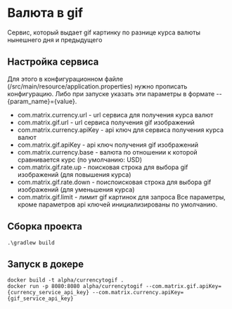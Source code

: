 # Валюта в gif
Сервис, который выдает gif картинку по разнице курса валюты нынешнего дня и предыдущего
## Настройка сервиса
Для этого в конфигурационном файле (/src/main/resource/application.properties) нужно прописать конфигурацию. Либо при запуске указать эти параметры в формате --{param_name}={value}.
- com.matrix.currency.url - url сервиса для получения курса валют
- com.matrix.gif.url - url сервиса получения gif изображений
- com.matrix.currency.apiKey - api ключ для сервиса получения курса валют
- com.matrix.gif.apiKey - api ключ получения gif изображений
- com.matrix.currency.base - валюта по отношении к которой сравнивается курс (по умолчанию: USD) 
- com.matrix.gif.rate.up - поисковая строка для выбора gif изображений (для повышения курса) 
- com.matrix.gif.rate.down - поиспоисковая строка для выбора gif изображений (для уменьшения курса)
- com.matrix.gif.limit - лимит gif картинок для запроса
Все параметры, кроме параметров api ключей инициализированы по умолчанию.
## Сборка проекта
`.\gradlew build`
## Запуск в докере
    docker build -t alpha/currencytogif .
    docker run -p 8080:8080 alpha/currencytogif --com.matrix.gif.apiKey={currency_service_api_key} --com.matrix.currency.apiKey={gif_service_api_key}
